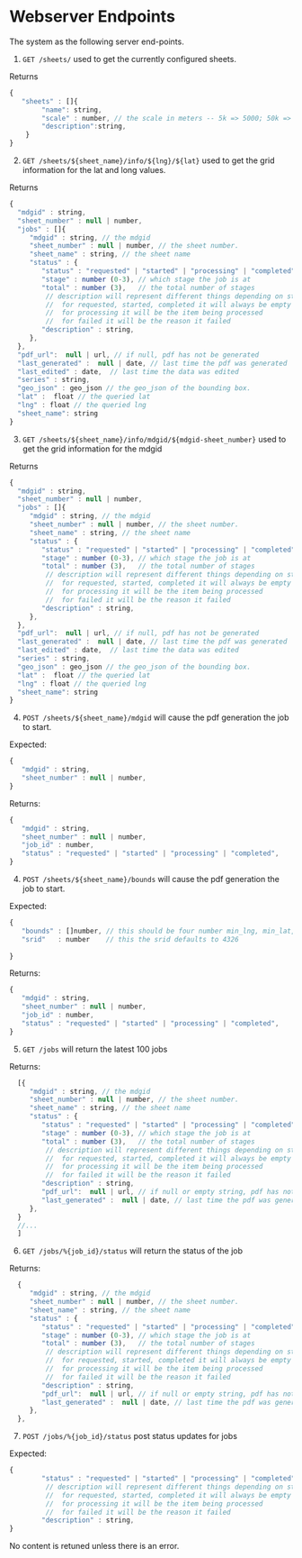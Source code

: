 # Webserver Endpoints

The system as the following server end-points.

1. `GET /sheets/` used to get the currently configured sheets.

Returns
```js
{
   "sheets" : []{
        "name": string,
        "scale" : number, // the scale in meters -- 5k => 5000; 50k => 50000
        "description":string,
    }
}
```

2. `GET /sheets/${sheet_name}/info/${lng}/${lat}` used to get the grid information for the lat and long values.

Returns
```js
{
  "mdgid" : string,
  "sheet_number" : null | number,
  "jobs" : []{
     "mdgid" : string, // the mdgid 
     "sheet_number" : null | number, // the sheet number.
     "sheet_name" : string, // the sheet name
     "status" : {
        "status" : "requested" | "started" | "processing" | "completed" | "failed",
        "stage" : number (0-3), // which stage the job is at
        "total" : number (3),   // the total number of stages
         // description will represent different things depending on status.
         //  for requested, started, completed it will always be empty
         //  for processing it will be the item being processed
         //  for failed it will be the reason it failed
        "description" : string, 
     },
  },
  "pdf_url":  null | url, // if null, pdf has not be generated
  "last_generated" :  null | date, // last time the pdf was generated
  "last_edited" : date,  // last time the data was edited
  "series" : string,
  "geo_json" : geo_json // the geo_json of the bounding box.
  "lat" :  float // the queried lat
  "lng" : float // the queried lng
  "sheet_name": string
}
```

3. `GET /sheets/${sheet_name}/info/mdgid/${mdgid-sheet_number}` used to get the grid information for the mdgid

Returns
```js
{
  "mdgid" : string,
  "sheet_number" : null | number,
  "jobs" : []{
     "mdgid" : string, // the mdgid 
     "sheet_number" : null | number, // the sheet number.
     "sheet_name" : string, // the sheet name
     "status" : {
        "status" : "requested" | "started" | "processing" | "completed" | "failed",
        "stage" : number (0-3), // which stage the job is at
        "total" : number (3),   // the total number of stages
         // description will represent different things depending on status.
         //  for requested, started, completed it will always be empty
         //  for processing it will be the item being processed
         //  for failed it will be the reason it failed
        "description" : string, 
     },
  },
  "pdf_url":  null | url, // if null, pdf has not be generated
  "last_generated" :  null | date, // last time the pdf was generated
  "last_edited" : date,  // last time the data was edited
  "series" : string,
  "geo_json" : geo_json // the geo_json of the bounding box.
  "lat" :  float // the queried lat
  "lng" : float // the queried lng
  "sheet_name": string
}
```

4. `POST /sheets/${sheet_name}/mdgid` will cause the pdf generation the job to start.

Expected:

```js
{
   "mdgid" : string,
   "sheet_number" : null | number,
}
```

Returns:
```js
{
   "mdgid" : string,
   "sheet_number" : null | number,
   "job_id" : number,
   "status" : "requested" | "started" | "processing" | "completed",
}
```

4. `POST /sheets/${sheet_name}/bounds` will cause the pdf generation the job to start.

Expected:

```js
{
   "bounds" : []number, // this should be four number min_lng, min_lat, max_lng,max_lat
   "srid"   : number    // this the srid defaults to 4326 
   
}
```

Returns:
```js
{
   "mdgid" : string,
   "sheet_number" : null | number,
   "job_id" : number,
   "status" : "requested" | "started" | "processing" | "completed",
}
```


5. `GET /jobs` will return the latest 100 jobs

Returns:

```js
  [{
     "mdgid" : string, // the mdgid 
     "sheet_number" : null | number, // the sheet number.
     "sheet_name" : string, // the sheet name
     "status" : {
        "status" : "requested" | "started" | "processing" | "completed" | "failed",
        "stage" : number (0-3), // which stage the job is at
        "total" : number (3),   // the total number of stages
         // description will represent different things depending on status.
         //  for requested, started, completed it will always be empty
         //  for processing it will be the item being processed
         //  for failed it will be the reason it failed
        "description" : string, 
        "pdf_url":  null | url, // if null or empty string, pdf has not be generated
        "last_generated" :  null | date, // last time the pdf was generated 
     },
  }
  //...
  ]

```
6. `GET /jobs/%{job_id}/status` will return the status of the job

Returns:

```js
  {
     "mdgid" : string, // the mdgid 
     "sheet_number" : null | number, // the sheet number.
     "sheet_name" : string, // the sheet name
     "status" : {
        "status" : "requested" | "started" | "processing" | "completed" | "failed",
        "stage" : number (0-3), // which stage the job is at
        "total" : number (3),   // the total number of stages
         // description will represent different things depending on status.
         //  for requested, started, completed it will always be empty
         //  for processing it will be the item being processed
         //  for failed it will be the reason it failed
        "description" : string, 
        "pdf_url":  null | url, // if null or empty string, pdf has not be generated
        "last_generated" :  null | date, // last time the pdf was generated 
     },
  },

```

7. `POST /jobs/%{job_id}/status` post status updates for jobs

Expected:

```js
{
        "status" : "requested" | "started" | "processing" | "completed" | "failed",
         // description will represent different things depending on status.
         //  for requested, started, completed it will always be empty
         //  for processing it will be the item being processed
         //  for failed it will be the reason it failed
        "description" : string, 
}
```

No content is retuned unless there is an error.
